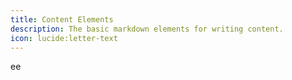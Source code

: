 ```yaml
---
title: Content Elements
description: The basic markdown elements for writing content.
icon: lucide:letter-text
---
```


ee